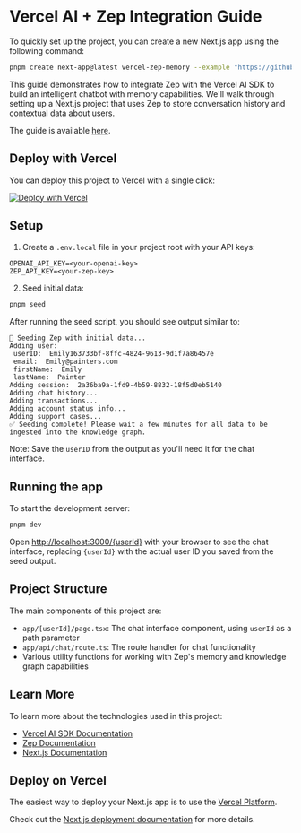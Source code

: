 # Vercel AI + Zep Integration Guide

To quickly set up the project, you can create a new Next.js app using the following command:

```bash
pnpm create next-app@latest vercel-zep-memory --example "https://github.com/getzep/vercel-agent-zep-memory"
```

This guide demonstrates how to integrate Zep with the Vercel AI SDK to build an intelligent chatbot with memory capabilities.
We'll walk through setting up a Next.js project that uses Zep to store conversation history and contextual data about users.

The guide is available [here](https://help.getzep.com/docs/ecosystem/vercel-ai).

## Deploy with Vercel

You can deploy this project to Vercel with a single click:

[![Deploy with Vercel](https://vercel.com/button)](https://vercel.com/new/clone?repository-url=https%3A//github.com/getzep/vercel-agent-zep-memory&env=ZEP_API_KEY,OPENAI_API_KEY)

## Setup

1. Create a `.env.local` file in your project root with your API keys:

```text
OPENAI_API_KEY=<your-openai-key>
ZEP_API_KEY=<your-zep-key>
```

2. Seed initial data:

```bash
pnpm seed
```

After running the seed script, you should see output similar to:

```text
🤖 Seeding Zep with initial data...
Adding user:
 userID:  Emily163733bf-8ffc-4824-9613-9d1f7a86457e
 email:  Emily@painters.com
 firstName:  Emily
 lastName:  Painter
Adding session:  2a36ba9a-1fd9-4b59-8832-18f5d0eb5140
Adding chat history...
Adding transactions...
Adding account status info...
Adding support cases...
✅ Seeding complete! Please wait a few minutes for all data to be ingested into the knowledge graph.
```

Note: Save the `userID` from the output as you'll need it for the chat interface.

## Running the app

To start the development server:

```bash
pnpm dev
```

Open [http://localhost:3000/{userId}](http://localhost:3000/{userId}) with your browser to see the chat interface, replacing `{userId}` with the actual user ID you saved from the seed output.

## Project Structure

The main components of this project are:

- `app/[userId]/page.tsx`: The chat interface component, using `userId` as a path parameter
- `app/api/chat/route.ts`: The route handler for chat functionality
- Various utility functions for working with Zep's memory and knowledge graph capabilities

## Learn More

To learn more about the technologies used in this project:

- [Vercel AI SDK Documentation](https://sdk.vercel.ai/docs)
- [Zep Documentation](https://help.getzep.com)
- [Next.js Documentation](https://nextjs.org/docs)

## Deploy on Vercel

The easiest way to deploy your Next.js app is to use the [Vercel Platform](https://vercel.com/new).

Check out the [Next.js deployment documentation](https://nextjs.org/docs/app/building-your-application/deploying) for more details.
